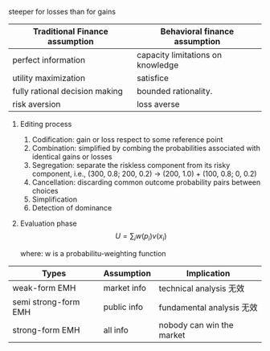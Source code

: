 steeper for losses than for gains

| Traditional Finance assumption | Behavioral finance assumption |
| -----------------------------  | ----------------------------- |
|  perfect information | capacity limitations on knowledge |
| utility maximization | satisfice                         |
| fully rational decision making | bounded rationality.    |
| risk aversion                  | loss averse             |

1. Editing process
   1. Codification: gain or loss respect to some reference point
   2. Combination: simplified by combing the probabilities associated with identical gains or losses
   3. Segregation: separate the riskless component from its risky component, i.e., (300, 0.8; 200, 0.2) -> (200, 1.0) + (100, 0.8; 0, 0.2)
   4. Cancellation: discarding common outcome probability pairs between choices
   5. Simplification
   6. Detection of dominance
2. Evaluation phase
   $$U = \sum_i w(p_i)v(x_i)$$

   where: w is a probabilitu-weighting function


| Types | Assumption | Implication |
| ----- | ---------- | ----------- |
| weak-form EMH | market info | technical analysis 无效 |
| semi strong-form EMH | public info | fundamental analysis 无效 |
| strong-form EMH | all info | nobody can win the market |